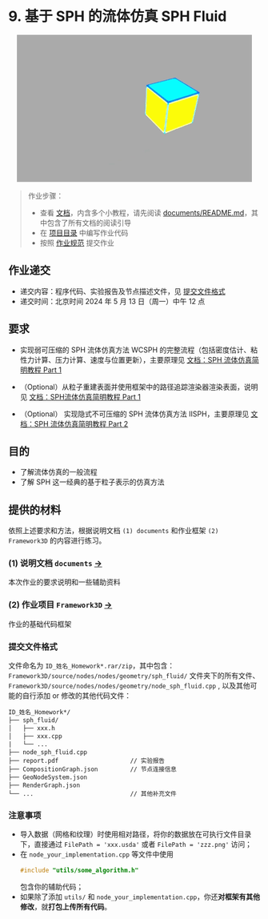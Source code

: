 # 9. 基于 SPH 的流体仿真 SPH Fluid

<div  align="center">    
 <img src="./images/wcsph-demo.gif" style="zoom:100%" />
</div>


> 作业步骤：
> - 查看 [文档](documents/README.md)，内含多个小教程，请先阅读 [documents/README.md](documents/README.md)，其中包含了所有文档的阅读引导
> - 在 [项目目录](../../Framework3D/) 中编写作业代码
> - 按照 [作业规范](../README.md) 提交作业


## 作业递交

- 递交内容：程序代码、实验报告及节点描述文件，见 [提交文件格式](#提交文件格式)
- 递交时间：北京时间 2024 年 5 月 13 日（周一）中午 12 点

## 要求

- 实现弱可压缩的 SPH 流体仿真方法 WCSPH 的完整流程（包括密度估计、粘性力计算、压力计算、速度与位置更新），主要原理见 [文档：SPH 流体仿真简明教程 Part 1](documents/README.md)

- （Optional）从粒子重建表面并使用框架中的路径追踪渲染器渲染表面，说明见 [文档：SPH流体仿真简明教程 Part 1](documents/README.md)

- （Optional） 实现隐式不可压缩的 SPH 流体仿真方法 IISPH，主要原理见 [文档：SPH 流体仿真简明教程 Part 2](documents/README-part2.md)


## 目的

- 了解流体仿真的一般流程
- 了解 SPH 这一经典的基于粒子表示的仿真方法


## 提供的材料

依照上述要求和方法，根据说明文档 `(1) documents` 和作业框架 `(2) Framework3D` 的内容进行练习。

### (1) 说明文档 `documents` [->](documents/) 

本次作业的要求说明和一些辅助资料

### (2) 作业项目 `Framework3D` [->](../../Framework3D/) 

作业的基础代码框架

### 提交文件格式

文件命名为 `ID_姓名_Homework*.rar/zip`，其中包含：`Framework3D/source/nodes/nodes/geometry/sph_fluid/` 文件夹下的所有文件、`Framework3D/source/nodes/nodes/geometry/node_sph_fluid.cpp` , 以及其他可能的自行添加 or 修改的其他代码文件：
```
ID_姓名_Homework*/
├── sph_fluid/                   
│   ├── xxx.h
│   ├── xxx.cpp
|   └── ...
├── node_sph_fluid.cpp
├── report.pdf                    // 实验报告
├── CompositionGraph.json         // 节点连接信息
├── GeoNodeSystem.json
├── RenderGraph.json
└── ...                           // 其他补充文件
```

### 注意事项

- 导入数据（网格和纹理）时使用相对路径，将你的数据放在可执行文件目录下，直接通过 `FilePath = 'xxx.usda'` 或者 `FilePath = 'zzz.png'` 访问；
- 在 `node_your_implementation.cpp` 等文件中使用
  ```cpp
  #include "utils/some_algorithm.h"
  ```
  包含你的辅助代码；
- 如果除了添加 `utils/` 和 `node_your_implementation.cpp`，你还**对框架有其他修改**，就**打包上传所有代码**。

